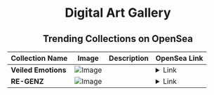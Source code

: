 <div align="center">

# Digital Art Gallery

## Trending Collections on OpenSea

| Collection Name                       | Image                                                                                     | Description                       | OpenSea Link                                                                                          |
|---------------------------------------|-------------------------------------------------------------------------------------------|-----------------------------------|--------------------------------------------------------------------------------------------------------|
| **Veiled Emotions** | ![Image](https://i.seadn.io/s/raw/files/f67324a1bbef4dcadd2e4b9a79b30ab9.webp?w=500&auto=format?w=200&auto=format) |  | <details><summary>Link</summary>[Veiled Emotions](https://opensea.io/collection/veiled-emotions-2)</details> |
| **RE-GENZ** | ![Image](https://i.seadn.io/s/raw/files/9c9be3019398f8536d6fa15a6fd56b33.png?w=500&auto=format?w=200&auto=format) |  | <details><summary>Link</summary>[RE-GENZ](https://opensea.io/collection/re-genz-5)</details> |

</div>